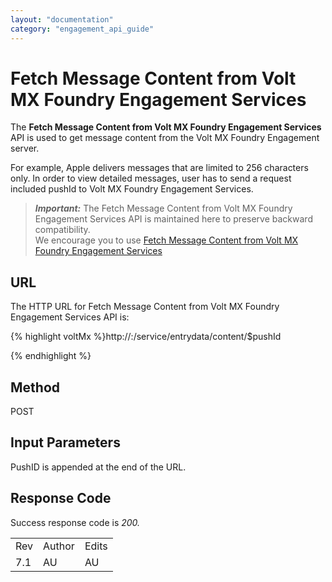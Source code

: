 ```yaml
---
layout: "documentation"
category: "engagement_api_guide"
---
```

                           


Fetch Message Content from Volt MX Foundry Engagement Services
=============================================================

The **Fetch Message Content from Volt MX Foundry Engagement Services** API is used to get message content from the Volt MX Foundry Engagement server.

For example, Apple delivers messages that are limited to 256 characters only. In order to view detailed messages, user has to send a request included pushId to Volt MX Foundry Engagement Services.

> **_Important:_** The Fetch Message Content from Volt MX Foundry Engagement Services API is maintained here to preserve backward compatibility.  
We encourage you to use [Fetch Message Content from Volt MX Foundry Engagement Services](../Push_Message_APIs/Fetch_Message_Content_from_VoltMX_Foundry_Messaging.html)

**URL**
-------

The HTTP URL for Fetch Message Content from Volt MX Foundry Engagement Services API is:

{% highlight voltMx %}http://<host or ip>:<port>/service/entrydata/content/$pushId  

{% endhighlight %}

Method
------

POST

Input Parameters
----------------

PushID is appended at the end of the URL.

Response Code
-------------

Success response code is _200._

<table class="TableStyle-RevisionTable" cellspacing="0" style="margin-left: 0;margin-right: auto;mc-table-style: url('../Resources/TableStyles/RevisionTable.css');" data-mc-conditions="Default.HTML"><colgroup><col class="TableStyle-RevisionTable-Column-Column1"> <col class="TableStyle-RevisionTable-Column-Column1"> <col class="TableStyle-RevisionTable-Column-Column1"></colgroup><tbody><tr class="TableStyle-RevisionTable-Body-Body1"><td class="TableStyle-RevisionTable-BodyE-Column1-Body1">Rev</td><td class="TableStyle-RevisionTable-BodyE-Column1-Body1">Author</td><td class="TableStyle-RevisionTable-BodyD-Column1-Body1">Edits</td></tr><tr class="TableStyle-RevisionTable-Body-Body1"><td class="TableStyle-RevisionTable-BodyB-Column1-Body1">7.1</td><td class="TableStyle-RevisionTable-BodyB-Column1-Body1">AU</td><td class="TableStyle-RevisionTable-BodyA-Column1-Body1">AU</td></tr></tbody></table>

